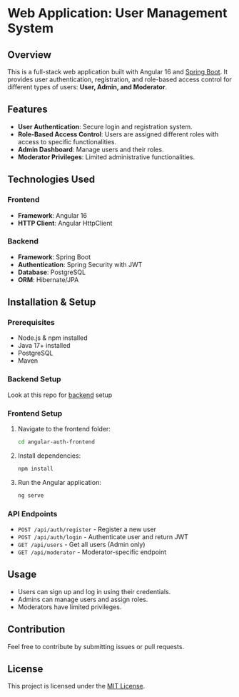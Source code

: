 # Web Application: User Management System

## Overview
This is a full-stack web application built with Angular 16 and [Spring Boot](https://github.com/baiching/Login-Registration-Spring-Security). It provides user authentication, registration, and role-based access control for different types of users: **User, Admin, and Moderator**.

## Features
- **User Authentication**: Secure login and registration system.
- **Role-Based Access Control**: Users are assigned different roles with access to specific functionalities.
- **Admin Dashboard**: Manage users and their roles.
- **Moderator Privileges**: Limited administrative functionalities.

## Technologies Used
### Frontend
- **Framework**: Angular 16
- **HTTP Client**: Angular HttpClient

### Backend
- **Framework**: Spring Boot
- **Authentication**: Spring Security with JWT
- **Database**: PostgreSQL
- **ORM**: Hibernate/JPA

## Installation & Setup
### Prerequisites
- Node.js & npm installed
- Java 17+ installed
- PostgreSQL
- Maven

### Backend Setup
Look at this repo for [backend](https://github.com/baiching/Login-Registration-Spring-Security) setup

### Frontend Setup
1. Navigate to the frontend folder:
   ```sh
   cd angular-auth-frontend
   ```
2. Install dependencies:
   ```sh
   npm install
   ```
3. Run the Angular application:
   ```sh
   ng serve
   ```

### API Endpoints
- `POST /api/auth/register` - Register a new user
- `POST /api/auth/login` - Authenticate user and return JWT
- `GET /api/users` - Get all users (Admin only)
- `GET /api/moderator` - Moderator-specific endpoint

## Usage
- Users can sign up and log in using their credentials.
- Admins can manage users and assign roles.
- Moderators have limited privileges.

## Contribution
Feel free to contribute by submitting issues or pull requests.

## License
This project is licensed under the [MIT License](LICENSE).

